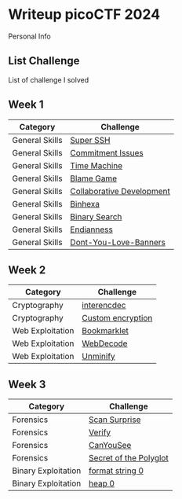 # **Writeup picoCTF 2024**
Personal Info
## **List Challenge**
List of challenge I solved
## **Week 1**
| **Category**    | **Challenge**                       |
| -------------   | -------------                       |
| General Skills |[Super SSH](General%20Skills/superssh-solve.md)|
| General Skills |[Commitment Issues](General%20Skills/commitment-solve.md)|
| General Skills |[Time Machine](General%20Skills/timemachine-solve.md)|
| General Skills |[Blame Game](General%20Skills/blamegame-solve.md)|
| General Skills |[Collaborative Development](General%20Skills/collaborative-solve.md)|
| General Skills |[Binhexa](General%20Skills/binhexa-solve.md)|
| General Skills |[Binary Search](General%20Skills/binarysearch-solve.md)|
| General Skills |[Endianness](General%20Skills/endianness-solve.md)|
| General Skills |[Dont-You-Love-Banners](General%20Skills/dontyoulovebanner-solve.md)|

## **Week 2**
| **Category**    | **Challenge**                       |
| -------------   | -------------                       |
| Cryptography |[interencdec](Cryptography/interencdec-solve.md)|
| Cryptography |[Custom encryption](Cryptography/customencryption-solve.md)|
| Web Exploitation |[Bookmarklet](Web%20Explotation/bookmarklet-solve.md)|
| Web Exploitation |[WebDecode](Web%20Exploitation/webdecode-solve.md)|
| Web Exploitation |[Unminify](Web%Exploitation/unminify-solve.md)|

## **Week 3**
| **Category**    | **Challenge**                       |
| -------------   | -------------                       |
| Forensics |[Scan Surprise](Forensics/scansurprise-solve.md)|
| Forensics |[Verify](Forensics/verify-solve.md)|
| Forensics |[CanYouSee](Forensics/canyousee.md)|
| Forensics |[Secret of the Polyglot](Forensics/secretofthepolygot-solve.md)|
| Binary Exploitation |[format string 0](Binary%20Exploitation/formatstring0-solve.md)|
| Binary Exploitation |[heap 0](Binary%20Exploitation/heap0-solve.md)|



